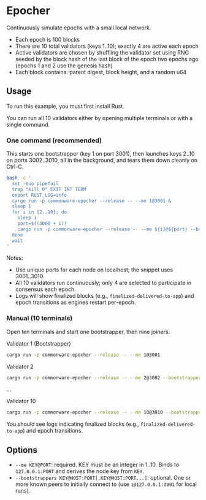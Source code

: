 # Epocher

Continuously simulate epochs with a small local network.

- Each epoch is 100 blocks
- There are 10 total validators (keys 1..10); exactly 4 are active each epoch
- Active validators are chosen by shuffling the validator set using RNG seeded by the block hash of the last block of the epoch two epochs ago (epochs 1 and 2 use the genesis hash)
- Each block contains: parent digest, block height, and a random u64

## Usage

To run this example, you must first install Rust.

You can run all 10 validators either by opening multiple terminals or with a single command.

### One command (recommended)

This starts one bootstrapper (key 1 on port 3001), then launches keys 2..10 on ports 3002..3010, all in the background, and tears them down cleanly on Ctrl-C.

```bash
bash -c '
  set -euo pipefail
  trap "kill 0" EXIT INT TERM
  export RUST_LOG=info
  cargo run -p commonware-epocher --release -- --me 1@3001 &
  sleep 1
  for i in {2..10}; do
    sleep 1
    port=$((3000 + i))
    cargo run -p commonware-epocher --release -- --me ${i}@${port} --bootstrappers 1@127.0.0.1:3001 &
  done
  wait
'
```

Notes:
- Use unique ports for each node on localhost; the snippet uses 3001..3010.
- All 10 validators run continuously; only 4 are selected to participate in consensus each epoch.
- Logs will show finalized blocks (e.g., `finalized-delivered-to-app`) and epoch transitions as engines restart per-epoch.

### Manual (10 terminals)

Open ten terminals and start one bootstrapper, then nine joiners.

Validator 1 (Bootstrapper)
```bash
cargo run -p commonware-epocher --release -- --me 1@3001
```

Validator 2
```bash
cargo run -p commonware-epocher --release -- --me 2@3002 --bootstrappers 1@127.0.0.1:3001
```

...

Validator 10
```bash
cargo run -p commonware-epocher --release -- --me 10@3010 --bootstrappers 1@127.0.0.1:3001
```

You should see logs indicating finalized blocks (e.g., `finalized-delivered-to-app`) and epoch transitions.

## Options

- `--me KEY@PORT`: required. KEY must be an integer in 1..10. Binds to `127.0.0.1:PORT` and derives the node key from `KEY`.
- `--bootstrappers KEY@HOST:PORT[,KEY@HOST:PORT...]`: optional. One or more known peers to initially connect to (use `1@127.0.0.1:3001` for local runs).

